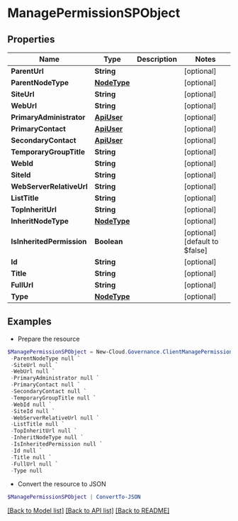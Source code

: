 # ManagePermissionSPObject
## Properties

Name | Type | Description | Notes
------------ | ------------- | ------------- | -------------
**ParentUrl** | **String** |  | [optional] 
**ParentNodeType** | [**NodeType**](NodeType.md) |  | [optional] 
**SiteUrl** | **String** |  | [optional] 
**WebUrl** | **String** |  | [optional] 
**PrimaryAdministrator** | [**ApiUser**](ApiUser.md) |  | [optional] 
**PrimaryContact** | [**ApiUser**](ApiUser.md) |  | [optional] 
**SecondaryContact** | [**ApiUser**](ApiUser.md) |  | [optional] 
**TemporaryGroupTitle** | **String** |  | [optional] 
**WebId** | **String** |  | [optional] 
**SiteId** | **String** |  | [optional] 
**WebServerRelativeUrl** | **String** |  | [optional] 
**ListTitle** | **String** |  | [optional] 
**TopInheritUrl** | **String** |  | [optional] 
**InheritNodeType** | [**NodeType**](NodeType.md) |  | [optional] 
**IsInheritedPermission** | **Boolean** |  | [optional] [default to $false]
**Id** | **String** |  | [optional] 
**Title** | **String** |  | [optional] 
**FullUrl** | **String** |  | [optional] 
**Type** | [**NodeType**](NodeType.md) |  | [optional] 

## Examples

- Prepare the resource
```powershell
$ManagePermissionSPObject = New-Cloud.Governance.ClientManagePermissionSPObject  -ParentUrl null `
 -ParentNodeType null `
 -SiteUrl null `
 -WebUrl null `
 -PrimaryAdministrator null `
 -PrimaryContact null `
 -SecondaryContact null `
 -TemporaryGroupTitle null `
 -WebId null `
 -SiteId null `
 -WebServerRelativeUrl null `
 -ListTitle null `
 -TopInheritUrl null `
 -InheritNodeType null `
 -IsInheritedPermission null `
 -Id null `
 -Title null `
 -FullUrl null `
 -Type null
```

- Convert the resource to JSON
```powershell
$ManagePermissionSPObject | ConvertTo-JSON
```

[[Back to Model list]](../README.md#documentation-for-models) [[Back to API list]](../README.md#documentation-for-api-endpoints) [[Back to README]](../README.md)

